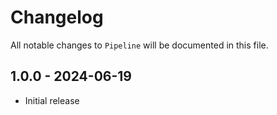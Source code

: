 # Changelog

All notable changes to `Pipeline` will be documented in this file.

## 1.0.0 - 2024-06-19

- Initial release
